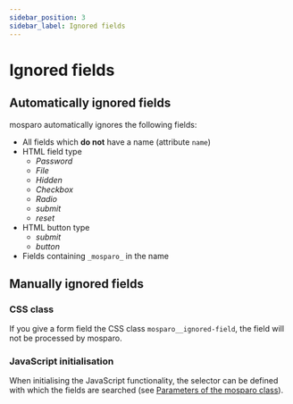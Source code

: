 ```yaml
---
sidebar_position: 3
sidebar_label: Ignored fields
---
```


# Ignored fields

## Automatically ignored fields

mosparo automatically ignores the following fields:

- All fields which **do not** have a name (attribute `name`)
- HTML field type
    - _Password_
    - _File_
    - _Hidden_
    - _Checkbox_
    - _Radio_
    - _submit_
    - _reset_
- HTML button type
    - _submit_
    - _button_
- Fields containing `_mosparo_` in the name

## Manually ignored fields

### CSS class

If you give a form field the CSS class `mosparo__ignored-field`, the field will not be processed by mosparo.

### JavaScript initialisation

When initialising the JavaScript functionality, the selector can be defined with which the fields are searched (see [Parameters of the mosparo class](custom/#parameters-of-the-mosparo-class)).